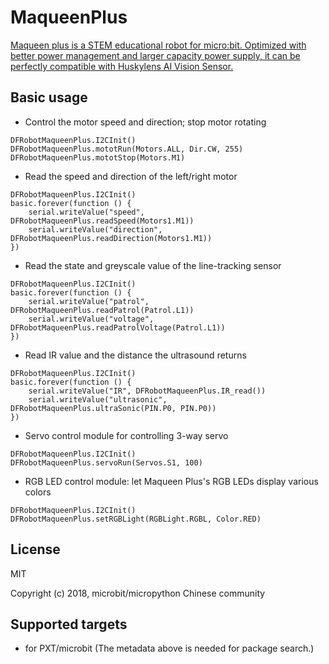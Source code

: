 # MaqueenPlus

[Maqueen plus is a STEM educational robot for micro:bit. Optimized with better power management and larger capacity power supply, it can be perfectly compatible with Huskylens AI Vision Sensor.](https://www.dfrobot.com/product-2026.html)
## Basic usage

* Control the motor speed and direction; stop motor rotating

```blocks
DFRobotMaqueenPlus.I2CInit()
DFRobotMaqueenPlus.mototRun(Motors.ALL, Dir.CW, 255)
DFRobotMaqueenPlus.mototStop(Motors.M1)
```

* Read the speed and direction of the left/right motor

```blocks
DFRobotMaqueenPlus.I2CInit()
basic.forever(function () {
    serial.writeValue("speed", DFRobotMaqueenPlus.readSpeed(Motors1.M1))
    serial.writeValue("direction", DFRobotMaqueenPlus.readDirection(Motors1.M1))
})
```

* Read the state and greyscale value of the line-tracking sensor

```blocks
DFRobotMaqueenPlus.I2CInit()
basic.forever(function () {
    serial.writeValue("patrol", DFRobotMaqueenPlus.readPatrol(Patrol.L1))
    serial.writeValue("voltage", DFRobotMaqueenPlus.readPatrolVoltage(Patrol.L1))
})

```

* Read IR value and the distance the ultrasound returns 

```blocks
DFRobotMaqueenPlus.I2CInit()
basic.forever(function () {
    serial.writeValue("IR", DFRobotMaqueenPlus.IR_read())
    serial.writeValue("ultrasonic", DFRobotMaqueenPlus.ultraSonic(PIN.P0, PIN.P0))
})

```

* Servo control module for controlling 3-way servo 

```blocks
DFRobotMaqueenPlus.I2CInit()
DFRobotMaqueenPlus.servoRun(Servos.S1, 100)

```

* RGB LED control module: let Maqueen Plus's RGB LEDs display various colors

```blocks
DFRobotMaqueenPlus.I2CInit()
DFRobotMaqueenPlus.setRGBLight(RGBLight.RGBL, Color.RED)

```


## License

MIT

Copyright (c) 2018, microbit/micropython Chinese community  


## Supported targets

* for PXT/microbit
(The metadata above is needed for package search.)
